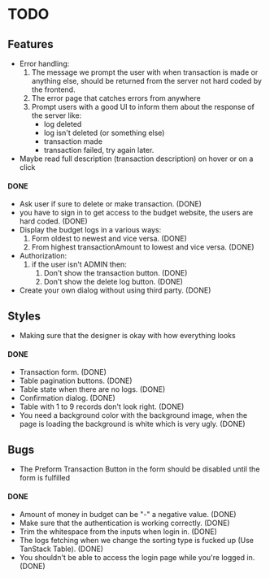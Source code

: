 # TODO

## Features

- Error handling:
   1. The message we prompt the user with when transaction is made or anything else, should be returned from the server not hard coded by the frontend.
   2. The error page that catches errors from anywhere
   3. Prompt users with a good UI to inform them about the response of the server like:
      - log deleted
      - log isn't deleted (or something else)
      - transaction made
      - transaction failed, try again later.
- Maybe read full description (transaction description) on hover or on a click

#### DONE

- Ask user if sure to delete or make transaction. (DONE)
- you have to sign in to get access to the budget website, the users are hard coded. (DONE)
- Display the budget logs in a various ways:
   1. Form oldest to newest and vice versa. (DONE)
   2. From highest transactionAmount to lowest and vice versa. (DONE)
- Authorization:
   1. if the user isn't ADMIN then:
      1. Don't show the transaction button. (DONE)
      2. Don't show the delete log button. (DONE)
- Create your own dialog without using third party. (DONE)

## Styles

- Making sure that the designer is okay with how everything looks

#### DONE

- Transaction form. (DONE)
- Table pagination buttons. (DONE)
- Table state when there are no logs. (DONE)
- Confirmation dialog. (DONE)
- Table with 1 to 9 records don't look right. (DONE)
- You need a background color with the background image, when the page is loading the background is white which is very ugly. (DONE)

## Bugs

- The Preform Transaction Button in the form should be disabled until the form is fulfilled

#### DONE

- Amount of money in budget can be "-" a negative value. (DONE)
- Make sure that the authentication is working correctly. (DONE)
- Trim the whitespace from the inputs when login in. (DONE)
- The logs fetching when we change the sorting type is fucked up (Use TanStack Table). (DONE)
- You shouldn't be able to access the login page while you're logged in. (DONE)

